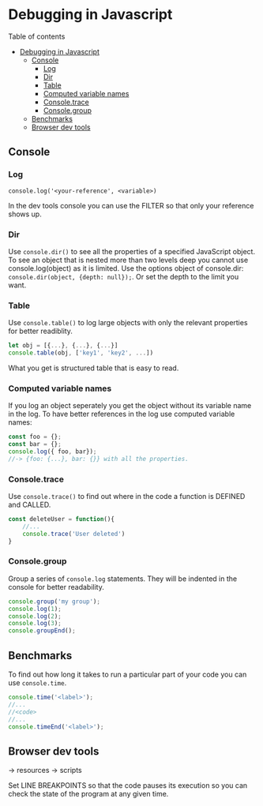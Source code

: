 # Debugging in Javascript
Table of contents
- [Debugging in Javascript](#debugging-in-javascript)
	- [Console](#console)
		- [Log](#log)
		- [Dir](#dir)
		- [Table](#table)
		- [Computed variable names](#computed-variable-names)
		- [Console.trace](#consoletrace)
		- [Console.group](#consolegroup)
	- [Benchmarks](#benchmarks)
	- [Browser dev tools](#browser-dev-tools)

## Console
### Log
```
console.log('<your-reference', <variable>)
```
In the dev tools console you can use the FILTER so that only your reference shows up.

### Dir
Use `console.dir()` to see all the properties of a specified JavaScript object. To see an object that is nested more than two levels deep you cannot use console.log(object) as it is limited. Use the options object of console.dir: `console.dir(object, {depth: null});`. Or set the depth to the limit you want.

### Table
Use `console.table()` to log large objects with only the relevant properties for better readiblity.
```js
let obj = [{...}, {...}, {...}]
console.table(obj, ['key1', 'key2', ...])
```
What you get is structured table that is easy to read.

### Computed variable names
If you log an object seperately you get the object without its variable name in the log. To have better references in the log use computed variable names:
```js
const foo = {};
const bar = {};
console.log({ foo, bar});
//-> {foo: {...}, bar: {}} with all the properties.
```

### Console.trace
Use `console.trace()` to find out where in the code a function is DEFINED and CALLED.
```js
const deleteUser = function(){
	//...
	console.trace('User deleted')
}
```
### Console.group
Group a series of `console.log` statements. They will be indented in the console for better readability.
```js
console.group('my group');
console.log(1);
console.log(2);
console.log(3);
console.groupEnd();
```
## Benchmarks
To find out how long it takes to run a particular part of your code you can use `console.time`.
```js
console.time('<label>');
//...
//<code>
//...
console.timeEnd('<label>');
```
## Browser dev tools
-> resources -> scripts

Set LINE BREAKPOINTS so that the code pauses its execution so you can check the state of the program at any given time.